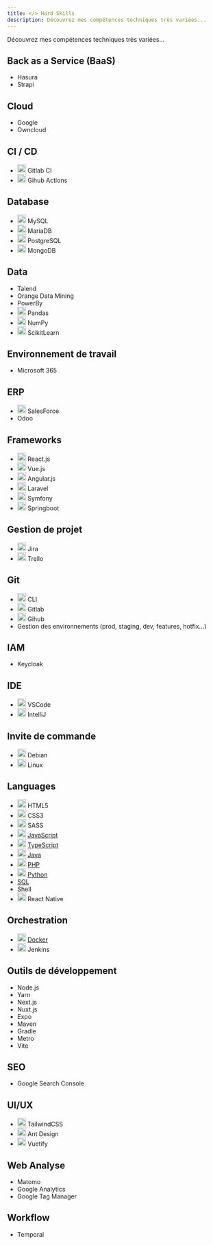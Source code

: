 ```yaml
---
title: </> Hard Skills
description: Découvrez mes compétences techniques très variées...
---
```


Découvrez mes compétences techniques très variées...

## Back as a Service (BaaS)

-   Hasura
-   Strapi

## Cloud

-   Google
-   Owncloud

## CI / CD

-   <img src="https://cdn.jsdelivr.net/gh/devicons/devicon/icons/gitlab/gitlab-original.svg" width="20" /> Gitlab CI
-   <img src="https://cdn.jsdelivr.net/gh/devicons/devicon/icons/github/github-original.svg" width="20" /> Gihub Actions

## Database

-   <img src="https://cdn.jsdelivr.net/gh/devicons/devicon/icons/mysql/mysql-original.svg" width="20" /> MySQL
-   <img src="https://cdn.jsdelivr.net/gh/devicons/devicon/icons/mariadb/mariadb-original.svg" width="20" /> MariaDB
-   <img src="https://cdn.jsdelivr.net/gh/devicons/devicon/icons/postgresql/postgresql-original.svg" width="20" /> PostgreSQL
-   <img src="https://cdn.jsdelivr.net/gh/devicons/devicon/icons/mongodb/mongodb-original.svg" width="20" /> MongoDB

## Data

-   Talend
-   Orange Data Mining
-   PowerBy
-   <img src="https://cdn.jsdelivr.net/gh/devicons/devicon/icons/pandas/pandas-original.svg" width="20" /> Pandas
-   <img src="https://cdn.jsdelivr.net/gh/devicons/devicon/icons/numpy/numpy-original.svg" width="20" /> NumPy
-   <img src="https://cdn.jsdelivr.net/gh/devicons/devicon/icons/scikitlearn/scikitlearn-original.svg" width="20" /> ScikitLearn

## Environnement de travail

-   Microsoft 365

## ERP

-   <img src="https://cdn.jsdelivr.net/gh/devicons/devicon/icons/salesforce/salesforce-original.svg" width="20" /> SalesForce
-   Odoo

## Frameworks

-   <img src="https://cdn.jsdelivr.net/gh/devicons/devicon/icons/react/react-original.svg" width="20" /> React.js
-   <img src="https://cdn.jsdelivr.net/gh/devicons/devicon/icons/vuejs/vuejs-original.svg" width="20" /> Vue.js
-   <img src="https://cdn.jsdelivr.net/gh/devicons/devicon/icons/angular/angular-original.svg" width="20" /> Angular.js
-   <img src="https://cdn.jsdelivr.net/gh/devicons/devicon/icons/laravel/laravel-original.svg" width="20" /> Laravel
-   <img src="https://cdn.jsdelivr.net/gh/devicons/devicon/icons/symfony/symfony-original.svg" width="20" /> Symfony
-   <img src="https://cdn.jsdelivr.net/gh/devicons/devicon/icons/spring/spring-original.svg" width="20" /> Springboot

## Gestion de projet

-   <img src="https://cdn.jsdelivr.net/gh/devicons/devicon/icons/jira/jira-original.svg" width="20" /> Jira
-   <img src="https://cdn.jsdelivr.net/gh/devicons/devicon/icons/trello/trello-original.svg" width="20" /> Trello

## Git

-   <img src="https://cdn.jsdelivr.net/gh/devicons/devicon/icons/git/git-original.svg" width="20" /> CLI
-   <img src="https://cdn.jsdelivr.net/gh/devicons/devicon/icons/gitlab/gitlab-original.svg" width="20" /> Gitlab
-   <img src="https://cdn.jsdelivr.net/gh/devicons/devicon/icons/github/github-original.svg" width="20" /> Gihub
-   Gestion des environnements (prod, staging, dev, features, hotfix...)

## IAM

-   Keycloak

## IDE

-   <img src="https://cdn.jsdelivr.net/gh/devicons/devicon/icons/vscode/vscode-original.svg" width="20" /> VSCode
-   <img src="https://cdn.jsdelivr.net/gh/devicons/devicon/icons/intellij/intellij-original.svg" width="20" /> IntelliJ

## Invite de commande

-   <img src="https://cdn.jsdelivr.net/gh/devicons/devicon/icons/debian/debian-original.svg" width="20" /> Debian
-   <img src="https://cdn.jsdelivr.net/gh/devicons/devicon/icons/linux/linux-original.svg" width="20" /> Linux

## Languages

-   <img src="https://cdn.jsdelivr.net/gh/devicons/devicon/icons/html5/html5-original.svg" width="20" /> HTML5
-   <img src="https://cdn.jsdelivr.net/gh/devicons/devicon/icons/css3/css3-original.svg" width="20" /> CSS3
-   <img src="https://cdn.jsdelivr.net/gh/devicons/devicon/icons/sass/sass-original.svg" width="20" /> SASS
-   <img src="https://cdn.jsdelivr.net/gh/devicons/devicon/icons/javascript/javascript-original.svg" width="20" /> [JavaScript](../01-hard-skills/02-js-ts/index.md)
-   <img src="https://cdn.jsdelivr.net/gh/devicons/devicon/icons/typescript/typescript-original.svg" width="20" /> [TypeScript](../01-hard-skills/02-js-ts/index.md)
-   <img src="https://cdn.jsdelivr.net/gh/devicons/devicon/icons/java/java-original.svg" width="20" /> [Java](../01-hard-skills/03-java/index.md)
-   <img src="https://cdn.jsdelivr.net/gh/devicons/devicon/icons/php/php-original.svg" width="20" /> [PHP](../01-hard-skills/04-php/index.md)
-   <img src="https://cdn.jsdelivr.net/gh/devicons/devicon/icons/python/python-original.svg" width="20" /> [Python](../01-hard-skills/05-python/index.md)
-   [SQL](../01-hard-skills/06-sql/index.md)
-   Shell
-   <img src="https://cdn.jsdelivr.net/gh/devicons/devicon/icons/react/react-original.svg" width="20" /> React Native

## Orchestration

-   <img src="https://cdn.jsdelivr.net/gh/devicons/devicon/icons/docker/docker-original.svg" width="20" /> [Docker](../01-hard-skills/01-docker/index.md)
-   <img src="https://cdn.jsdelivr.net/gh/devicons/devicon/icons/jenkins/jenkins-original.svg" width="20" /> Jenkins

## Outils de développement

-   Node.js
-   Yarn
-   Next.js
-   Nuxt.js
-   Expo
-   Maven
-   Gradle
-   Metro
-   Vite

## SEO

-   Google Search Console

## UI/UX

-   <img src="https://cdn.jsdelivr.net/gh/devicons/devicon/icons/tailwindcss/tailwindcss-original.svg" width="20" /> TailwindCSS
-   <img src="https://cdn.jsdelivr.net/gh/devicons/devicon/icons/antdesign/antdesign-original.svg" width="20" /> Ant Design
-   <img src="https://cdn.jsdelivr.net/gh/devicons/devicon/icons/vuetify/vuetify-original.svg" width="20" /> Vuetify

## Web Analyse

-   Matomo
-   Google Analytics
-   Google Tag Manager

## Workflow

-   Temporal
